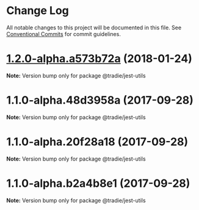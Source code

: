 # Change Log

All notable changes to this project will be documented in this file.
See [Conventional Commits](https://conventionalcommits.org) for commit guidelines.

<a name="1.2.0-alpha.a573b72a"></a>

# [1.2.0-alpha.a573b72a](https://github.com/jameslnewell/tradie-v4/compare/@tradie/jest-utils@1.1.0...@tradie/jest-utils@1.2.0-alpha.a573b72a) (2018-01-24)

**Note:** Version bump only for package @tradie/jest-utils

<a name="1.1.0-alpha.48d3958a"></a>

# 1.1.0-alpha.48d3958a (2017-09-28)

**Note:** Version bump only for package @tradie/jest-utils

<a name="1.1.0-alpha.20f28a18"></a>

# 1.1.0-alpha.20f28a18 (2017-09-28)

**Note:** Version bump only for package @tradie/jest-utils

<a name="1.1.0-alpha.b2a4b8e1"></a>

# 1.1.0-alpha.b2a4b8e1 (2017-09-28)

**Note:** Version bump only for package @tradie/jest-utils
